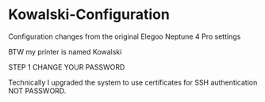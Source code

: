 # Kowalski-Configuration

Configuration changes from the original Elegoo Neptune 4 Pro settings

BTW my printer is named Kowalski

STEP 1 CHANGE YOUR PASSWORD

Technically I upgraded the system to use certificates for SSH authentication NOT PASSWORD.
